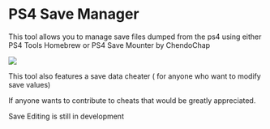 # PS4 Save Manager
This tool allows you to manage save files dumped from the ps4 using either PS4 Tools Homebrew or PS4 Save Mounter by ChendoChap

![](https://i.imgur.com/BV4fpiW.png)

This tool also features a save data cheater ( for anyone who want to modify save values)

If anyone wants to contribute to cheats that would be greatly appreciated.

Save Editing is still in development




